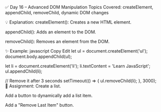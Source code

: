 ✅ Day 16 – Advanced DOM Manipulation
Topics Covered: createElement, appendChild, removeChild, dynamic DOM changes

💡 Explanation:
createElement(): Creates a new HTML element.

appendChild(): Adds an element to the DOM.

removeChild(): Removes an element from the DOM.

✨ Example:
javascript
Copy
Edit
let ul = document.createElement('ul');
document.body.appendChild(ul);

let li = document.createElement('li');
li.textContent = 'Learn JavaScript';
ul.appendChild(li);

// Remove it after 3 seconds
setTimeout(() => {
    ul.removeChild(li);
}, 3000);
📝 Assignment:
Create a list.

Add a button to dynamically add a list item.

Add a "Remove Last Item" button.

